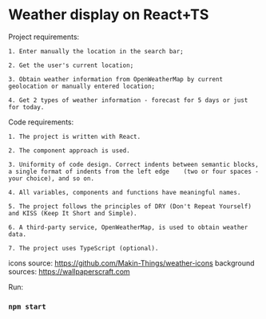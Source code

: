 # Weather display on React+TS

Project requirements:

    1. Enter manually the location in the search bar;

    2. Get the user's current location;

    3. Obtain weather information from OpenWeatherMap by current geolocation or manually entered location;

    4. Get 2 types of weather information - forecast for 5 days or just for today.

Code requirements:

    1. The project is written with React.

    2. The component approach is used.

    3. Uniformity of code design. Correct indents between semantic blocks, a single format of indents from the left edge    (two or four spaces - your choice), and so on.

    4. All variables, components and functions have meaningful names.

    5. The project follows the principles of DRY (Don't Repeat Yourself) and KISS (Keep It Short and Simple).

    6. A third-party service, OpenWeatherMap, is used to obtain weather data.

    7. The project uses TypeScript (optional).

icons source: https://github.com/Makin-Things/weather-icons
background sources: https://wallpaperscraft.com

Run:
### `npm start`